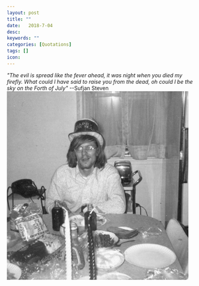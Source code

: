 ```yaml
---
layout: post
title: ""
date:   2018-7-04
desc:
keywords: ""
categories: [Quotations]
tags: []
icon:
---
```


<i>"The evil is spread like the fever ahead, it was night when you died my firefly. What could I have said to raise you from the dead, oh could I be the sky on the Forth of July"</i>
--Sufjan Steven
<br>
<img src="https://github.com/harrydurbin/harrydurbin.github.io/blob/master/_posts/img/dad.jpg?raw=true" class = "img-responsive"/>
